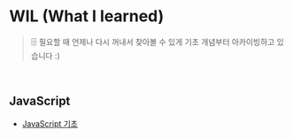 # WIL (What I learned)
> 🗄️ 필요할 때 언제나 다시 꺼내서 찾아볼 수 있게 기초 개념부터 아카이빙하고 있습니다 :)

<br>

## JavaScript
- [JavaScript 기초](https://github.com/jacenam/WIL/tree/main/JavaScript)
